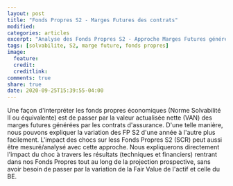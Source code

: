 ```yaml
---
layout: post
title: "Fonds Propres S2 - Marges Futures des contrats"
modified:
categories: articles
excerpt: "Analyse des Fonds Propres S2 - Approche Marges Futures générées par les contrats"
tags: [solvabilite, S2, marge future, fonds propres]
image:
  feature:
  credit:
  creditlink:
comments: true
share: true
date: 2020-09-25T15:39:55-04:00
---
```


Une façon d'interpréter les fonds propres économiques (Norme Solvabilité II ou équivalente) est de passer par la valeur actualisée nette (VAN) des marges futures générées par les contrats d'assurance.
D'une telle manière, nous pouvons expliquer la variation des FP S2 d'une année à l'autre plus facilement.
L'impact des chocs sur less Fonds Propres S2 (SCR) peut aussi être mesuré/analysé avec cette approche. Nous expliquerons directement l'impact du choc à travers les résultats (techniques et financiers) rentrant dans nos Fonds Propres tout au long de la projection prospective, sans avoir besoin de passer par la variation de la Fair Value de l'actif et celle du BE.

<script async class="speakerdeck-embed" data-id="fa7611b468974ccdabb1ac1720af96f7" data-ratio="1.33333333333333" src="//speakerdeck.com/assets/embed.js"></script>
